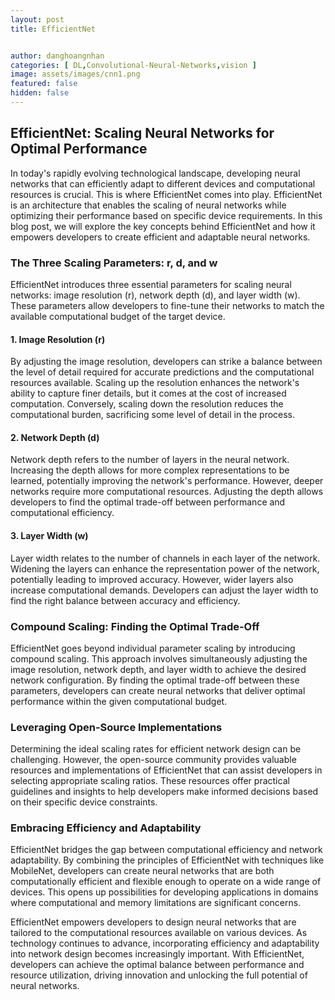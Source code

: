 ```yaml
---
layout: post
title: EfficientNet


author: danghoangnhan
categories: [ DL,Convolutional-Neural-Networks,vision ]
image: assets/images/cnn1.png
featured: false
hidden: false
---
```


## EfficientNet: Scaling Neural Networks for Optimal Performance

In today's rapidly evolving technological landscape, developing neural networks that can efficiently adapt to different devices and computational resources is crucial. This is where EfficientNet comes into play. EfficientNet is an architecture that enables the scaling of neural networks while optimizing their performance based on specific device requirements. In this blog post, we will explore the key concepts behind EfficientNet and how it empowers developers to create efficient and adaptable neural networks.

### The Three Scaling Parameters: r, d, and w

EfficientNet introduces three essential parameters for scaling neural networks: image resolution (r), network depth (d), and layer width (w). These parameters allow developers to fine-tune their networks to match the available computational budget of the target device.

#### 1. Image Resolution (r)

By adjusting the image resolution, developers can strike a balance between the level of detail required for accurate predictions and the computational resources available. Scaling up the resolution enhances the network's ability to capture finer details, but it comes at the cost of increased computation. Conversely, scaling down the resolution reduces the computational burden, sacrificing some level of detail in the process.

#### 2. Network Depth (d)

Network depth refers to the number of layers in the neural network. Increasing the depth allows for more complex representations to be learned, potentially improving the network's performance. However, deeper networks require more computational resources. Adjusting the depth allows developers to find the optimal trade-off between performance and computational efficiency.

#### 3. Layer Width (w)

Layer width relates to the number of channels in each layer of the network. Widening the layers can enhance the representation power of the network, potentially leading to improved accuracy. However, wider layers also increase computational demands. Developers can adjust the layer width to find the right balance between accuracy and efficiency.

### Compound Scaling: Finding the Optimal Trade-Off

EfficientNet goes beyond individual parameter scaling by introducing compound scaling. This approach involves simultaneously adjusting the image resolution, network depth, and layer width to achieve the desired network configuration. By finding the optimal trade-off between these parameters, developers can create neural networks that deliver optimal performance within the given computational budget.

### Leveraging Open-Source Implementations

Determining the ideal scaling rates for efficient network design can be challenging. However, the open-source community provides valuable resources and implementations of EfficientNet that can assist developers in selecting appropriate scaling ratios. These resources offer practical guidelines and insights to help developers make informed decisions based on their specific device constraints.

### Embracing Efficiency and Adaptability

EfficientNet bridges the gap between computational efficiency and network adaptability. By combining the principles of EfficientNet with techniques like MobileNet, developers can create neural networks that are both computationally efficient and flexible enough to operate on a wide range of devices. This opens up possibilities for developing applications in domains where computational and memory limitations are significant concerns.

EfficientNet empowers developers to design neural networks that are tailored to the computational resources available on various devices. As technology continues to advance, incorporating efficiency and adaptability into network design becomes increasingly important. With EfficientNet, developers can achieve the optimal balance between performance and resource utilization, driving innovation and unlocking the full potential of neural networks.